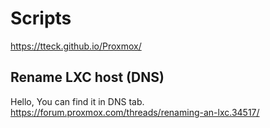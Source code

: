 # Scripts
https://tteck.github.io/Proxmox/


## Rename LXC host (DNS)
Hello,
You can find it in DNS tab.
https://forum.proxmox.com/threads/renaming-an-lxc.34517/
